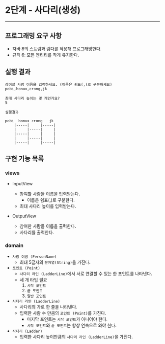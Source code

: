 # 2단계 - 사다리(생성)

---

## 프로그래밍 요구 사항

- 자바 8의 스트림과 람다를 적용해 프로그래밍한다.
- 규칙 6: 모든 엔티티를 작게 유지한다.

## 실행 결과

```
참여할 사람 이름을 입력하세요. (이름은 쉼표(,)로 구분하세요)
pobi,honux,crong,jk

최대 사다리 높이는 몇 개인가요?
5

실행결과

pobi  honux crong   jk
    |-----|     |-----|
    |     |-----|     |
    |-----|     |     |
    |     |-----|     |
    |-----|     |-----|
```

## 구현 기능 목록

### views

- InputView
    - 참여할 사람들 이름을 입력받는다.
        - 이름은 쉼표(,)로 구분한다.
    - 최대 사다리 높이를 입력받는다.

- OutputView
    - 참여한 사람들 이름을 출력한다.
    - 사다리를 출력한다.

### domain

- `사람 이름 (PersonName)`
    - 최대 5글자의 `문자열(String)`을 가진다.
- `포인트 (Point)`
    - `사다리 라인 (LadderLine)`에서 서로 연결할 수 있는 한 포인트를 나타낸다.
    - 세 개 타입 필요
        1. `시작 포인트`
        2. `끝 포인트`
        3. `일반 포인트`
- `사다리 라인 (LadderLine)`
    - 사다리의 가로 한 줄을 나타낸다.
    - 입력한 사람 수 만큼의 `포인트 (Point)`를 가진다.
        - 마지막 포인트는 `시작 포인트`가 아니어야 한다.
        - `시작 포인트`와 `끝 포인트`는 항상 연속으로 와야 한다.
- `사다리 (Ladder)`
    - 입력한 사다리 높이만큼의 `사다리 라인 (LadderLine)`을 가진다.
    